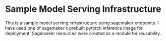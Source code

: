 # Sample Model Serving Infrastructure
This is a sample model serving infrastructure using sagemaker endpoints. I have used one of sagemaker's prebuilt pytorch inference image for deployment.
Sagemaker resources were created as a module for reusability. 